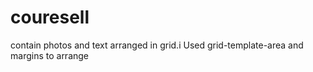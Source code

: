 # couresell
contain photos and text arranged in grid.i Used grid-template-area and margins to arrange
